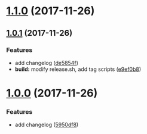 <a name="1.1.0"></a>
# [1.1.0](https://github.com/appleskiller/js-reflector/compare/v1.0.1...v1.1.0) (2017-11-26)



<a name="1.0.1"></a>
## [1.0.1](https://github.com/appleskiller/js-reflector/compare/v1.0.0...v1.0.1) (2017-11-26)


### Features

* add changelog ([de5854f](https://github.com/appleskiller/js-reflector/commit/de5854f))
* **build:** modify release.sh, add tag scripts ([e9ef0b8](https://github.com/appleskiller/js-reflector/commit/e9ef0b8))



<a name="1.0.0"></a>
# [1.0.0](https://github.com/appleskiller/js-reflector/compare/5950df8...v1.0.0) (2017-11-26)


### Features

* add changelog ([5950df8](https://github.com/appleskiller/js-reflector/commit/5950df8))




